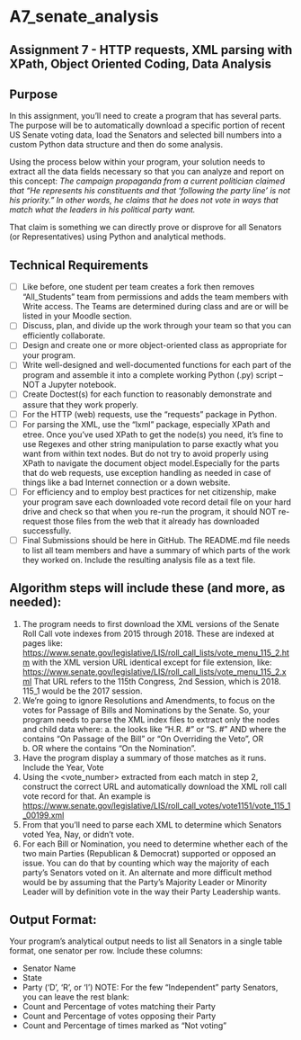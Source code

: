 # A7_senate_analysis
## Assignment 7 - HTTP requests, XML parsing with XPath, Object Oriented Coding, Data Analysis

## Purpose
In this assignment, you’ll need to create a program that has several parts.  The purpose will be to automatically download a specific portion of recent US Senate voting data, load the Senators and selected bill numbers into a custom Python data structure and then do some analysis.

Using the process below within your program, your solution needs to extract all the data fields necessary so that you can analyze and report on this concept:  _The campaign propaganda from a current politician claimed that “He represents his constituents and that ‘following the party line’ is not his priority.” In other words, he claims that he does not vote in ways that match what the leaders in his political party want._

That claim is something we can directly prove or disprove for all Senators (or Representatives) using Python and analytical methods.

## Technical Requirements 
- [ ] Like before, one student per team creates a fork then removes “All_Students” team from permissions and adds the team members with Write access.  The Teams are determined during class and are or will be listed in your Moodle section.
- [ ] Discuss, plan, and divide up the work through your team so that you can efficiently collaborate.
- [ ] Design and create one or more object-oriented class as appropriate for your program.  
- [ ] Write well-designed and well-documented functions for each part of the program and assemble it into a complete working Python (.py) script – NOT a Jupyter notebook.  
- [ ] Create Doctest(s) for each function to reasonably demonstrate and assure that they work properly.  
- [ ] For the HTTP (web) requests, use the “requests” package in Python.
- [ ] For parsing the XML, use the “lxml” package, especially XPath and etree.  Once you’ve used XPath to get the node(s) you need, it’s fine to use Regexes and other string manipulation to parse exactly what you want from within text nodes.  But do not try to avoid properly using XPath to navigate the document object model.Especially for the parts that do web requests, use exception handling as needed in case of things like a bad Internet connection or a down website.
- [ ] For efficiency and to employ best practices for net citizenship, make your program save each downloaded vote record detail file on your hard drive and check so that when you re-run the program, it should NOT re-request those files from the web that it already has downloaded successfully.
- [ ] Final Submissions should be here in GitHub.  The README.md file needs to list all team members and have a summary of which parts of the work they worked on.  Include the resulting analysis file as a text file.

## Algorithm steps will include these (and more, as needed):
1.	The program needs to first download the XML versions of the Senate Roll Call vote indexes from 2015 through 2018.  These are indexed at pages like: https://www.senate.gov/legislative/LIS/roll_call_lists/vote_menu_115_2.htm with the XML version URL identical except for file extension, like: https://www.senate.gov/legislative/LIS/roll_call_lists/vote_menu_115_2.xml That URL refers to the 115th Congress, 2nd Session, which is 2018.  115_1 would be the 2017 session.
2.	We’re going to ignore Resolutions and Amendments, to focus on the votes for Passage of Bills and Nominations by the Senate.  So, your program needs to parse the XML index files to extract only the <vote> nodes and child data where:
a.	the <issue> looks like “H.R. #” or “S. #” AND where the <question> contains “On Passage of the Bill” or “On Overriding the Veto”, OR  
b.	OR where the <question> contains “On the Nomination”.
3.	Have the program display a summary of those matches as it runs. Include the Year, Vote 
4.	Using the <vote_number> extracted from each match in step 2, construct the correct URL and automatically download the XML roll call vote record for that.  An example is https://www.senate.gov/legislative/LIS/roll_call_votes/vote1151/vote_115_1_00199.xml  
5.	From that you’ll need to parse each XML to determine which Senators voted Yea, Nay, or didn’t vote.  
6.	For each Bill or Nomination, you need to determine whether each of the two main Parties (Republican & Democrat) supported or opposed an issue.  You can do that by counting which way the majority of each party’s Senators voted on it.  An alternate and more difficult method would be by assuming that the Party’s Majority Leader or Minority Leader will by definition vote in the way their Party Leadership wants.  

## Output Format:
Your program’s analytical output needs to list all Senators in a single table format, one senator per row.  Include these columns: 
* Senator Name
* State
* Party (‘D’, ‘R’, or ‘I’)  NOTE: For the few “Independent” party Senators, you can leave the rest blank:
* Count and Percentage of votes matching their Party
* Count and Percentage of votes opposing their Party
* Count and Percentage of times marked as “Not voting”

